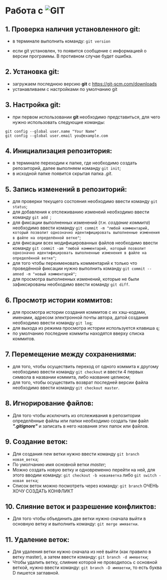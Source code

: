 # Работа с ![GIT](Git.png)
## 1. Проверка наличия установленного git:
- в терминале выполнить команду: `git version`

- если git установлен, то появится сообщение с информацией о версии программы. В противном случае будет ошибка.

## 2. Установка git:
- загружаем последнюю версию **git** c https://git-scm.com/downloads
- устанавливаем с настройками по умолчанию git

## 3. Настройка git:
- при первом использовании **git** необходимо представиться, для чего нужно использовать следующие команды:

```
git config --global user.name "Your Name" 
git config --global user.email you@example.com
```
## 4. Инициализация репозитория:
- в терминале переходим к папке, где необходимо создать репозиторий, далее выполняем команду `git init`;
- в исходной папке появится скрытая папка *.git*.
## 5. Запись изменений в репозиторий:
- для проверки текущего состояния необходимо ввести команду `git status`;
- для добавления к отслеживанию изменеий необходимо ввести команду `git add `;
- для фиксации выполненных изменений (*т.н. создание коммита*) необходимо ввести команду `git commit -m "любой комментарий, который позволит однозначно идентифицировать выполненные изменения в файле на определённой ветке"`;
- для фиксации всех модифицированных файлов необходимо ввести команду `git commit -am "любой комментарий, который позволит однозначно идентифицировать выполненные изменения в файле на определённой ветке"`;
- для того чтобы переименовать комментарий к только что проведённой фиксации нужно выполнить команду `git commit --amned -m "новый комментарий"`;
- для просмотра выполненных изменений, которые не были зафиксированы необходимо ввести команду `git diff`.
## 6. Просмотр истории коммитов:
- для просмотра истории создания коммитов с их хэш-кодами, именами, адресом электронной почты автора, датой создания необходимо ввести команду `git log`;
- для выхода из режима просмотра истории используется клавиша `q`;
- по умолчанию последние коммиты находятся вверху списка коммитов.
## 7. Перемещение между сохранениями:
- для того, чтобы осуществить переход от одного коммита к другому необходимо ввести команду `git checkout` и ввести 4 первых символа в названии коммита, либо название целиком;
- для того, чтобы осуществить возврат последней версии файла необходимо ввести команду `git checkout master`.

## 8. Игнорирование файлов:
- Для того чтобы исключить из отслеживания в репозитории определённые файлы или папки необходимо создать там файл ***".gitignore"*** и записать в него названия этих папок или файлов.
## 9. Создание веток:
- Для создания new ветки нужно ввести команду `git branch новая_ветка`;
- По умолчанию имя основной ветки *master*;
- Можно создать новую ветку и одновременно перейти на ней, для этого вводим команду: `git checkout -b новаяветка` либо `git switch - новая ветка`;
- Список веток можно посмотреть через команду: `git branch` ОЧЕНЬ ХОЧУ СОЗДАТЬ КОНФЛИКТ
## 10. Слияние веток и разрешение конфликтов:
- Для того чтобы объединить две ветки нужно сначала выйти в основную ветку и выполнить команду: `git merge имяветки`.
## 11. Удаление веток:
- Для удаления ветки нужно сначала из неё выйти (как правило в ветку master), а затем ввести команду: `git branch -d имяветки`;
- Чтобы удалить ветку, слияние которой не проводилось с основной веткой, нужно ввести команду: `git branch -D имяветки`, то есть буква D пишется заглавной.



